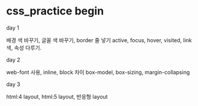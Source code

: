 # css_practice begin
 
 day 1
  
  배경 색 바꾸기, 글꼴 색 바꾸기, border 줄 넣기
  active, focus, hover, visited, link 색, 속성 다루기.
  
day 2
  
  web-font 사용, inline, block 차이 
  box-model, box-sizing, margin-collapsing

day 3

 html:4 layout, html:5 layout, 반응형 layout
